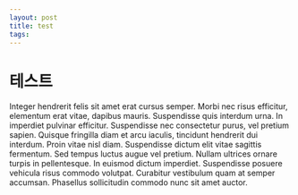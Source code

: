 ```yaml
---
layout: post
title: test
tags: 
---
```


# 테스트

Integer hendrerit felis sit amet erat cursus semper. Morbi nec risus efficitur, elementum erat vitae, dapibus mauris. Suspendisse quis interdum urna. In imperdiet pulvinar efficitur. Suspendisse nec consectetur purus, vel pretium sapien. Quisque fringilla diam et arcu iaculis, tincidunt hendrerit dui interdum. Proin vitae nisl diam. Suspendisse dictum elit vitae sagittis fermentum. Sed tempus luctus augue vel pretium. Nullam ultrices ornare turpis in pellentesque. In euismod dictum imperdiet. Suspendisse posuere vehicula risus commodo volutpat. Curabitur vestibulum quam at semper accumsan. Phasellus sollicitudin commodo nunc sit amet auctor.

